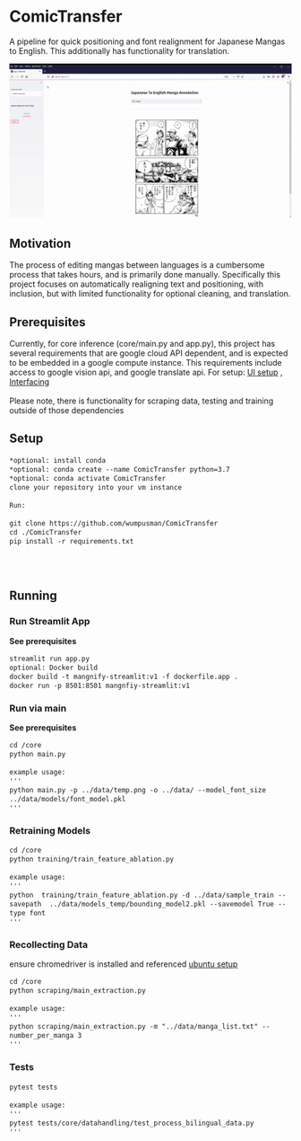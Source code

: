 # ComicTransfer
A pipeline for quick positioning and font realignment for Japanese Mangas to English. This additionally has 
functionality for translation.

![](https://github.com/wumpusman/ComicTransfer/blob/experimental/gif_project.gif)
## Motivation
The process of editing mangas between languages is a cumbersome process 
that takes hours, and is primarily done manually.
Specifically this project focuses on automatically realigning text and positioning,
with inclusion, but with limited functionality for optional cleaning, and translation.

## Prerequisites
Currently, for core inference (core/main.py and app.py), this project has several requirements that are google cloud API dependent, and is expected to
be embedded in a google compute instance. This requirements include access to google vision api, and google translate api. 
For setup: [UI setup](https://cloud.google.com/compute/docs/quickstart-linux) , 
[Interfacing](https://cloud.google.com/compute/docs/ssh-in-browser)
<br><br>
Please note, there is functionality for scraping data, testing and  training outside of those
dependencies


## Setup
    *optional: install conda
    *optional: conda create --name ComicTransfer python=3.7
    *optional: conda activate ComicTransfer
    clone your repository into your vm instance

    Run:
    
    git clone https://github.com/wumpusman/ComicTransfer
    cd ./ComicTransfer
    pip install -r requirements.txt
<br><br>

## Running

### Run Streamlit App
**See prerequisites**

    streamlit run app.py
    optional: Docker build
    docker build -t mangnify-streamlit:v1 -f dockerfile.app .
    docker run -p 8501:8501 mangnfiy-streamlit:v1

### Run via main
**See prerequisites**

    cd /core
    python main.py 
    
    example usage:
    '''
    python main.py -p ../data/temp.png -o ../data/ --model_font_size ../data/models/font_model.pkl
    '''
    
### Retraining Models
    cd /core
    python training/train_feature_ablation.py 
  
    example usage:
    '''
    python  training/train_feature_ablation.py -d ../data/sample_train --savepath  ../data/models_temp/bounding_model2.pkl --savemodel True --type font
    '''

### Recollecting Data
ensure chromedriver is installed and referenced [ubuntu setup](https://www.srcmake.com/home/selenium-python-chromedriver-ubuntu)
    
    cd /core
    python scraping/main_extraction.py
    
    example usage:
    '''
    python scraping/main_extraction.py -m "../data/manga_list.txt" --number_per_manga 3
    '''

   
### Tests
    pytest tests
    
    example usage:
    '''
    pytest tests/core/datahandling/test_process_bilingual_data.py
    ''' 

